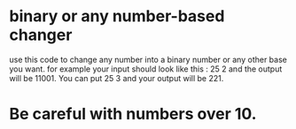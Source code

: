 # binary or any number-based changer
use this code to change any number into a binary number or any other base you want.
for example your input should look like this : 25 2
and the output will be 11001. You can put 25 3 and your output will be 221.
# Be careful with numbers over 10.
